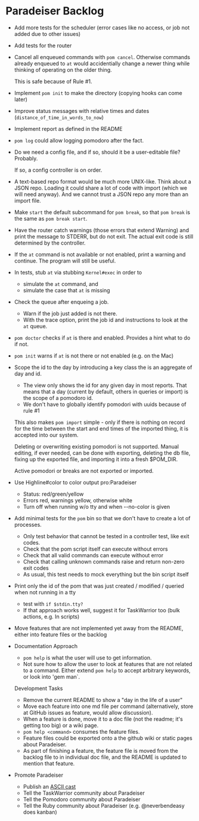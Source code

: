 # Paradeiser Backlog

* Add more tests for the scheduler (error cases like no access, or job not added due to other issues)

* Add tests for the router

* Cancel all enqueued commands with `pom cancel`. Otherwise commands already enqueued to `at` would accidentially change a newer thing while thinking of operating on the older thing.

  This is safe because of Rule #1.

* Implement `pom init` to make the directory (copying hooks can come later)

* Improve status messages with relative times and dates (`distance_of_time_in_words_to_now`)

* Implement report as defined in the README

* `pom log` could allow logging pomodoro after the fact.

* Do we need a config file, and if so, should it be a user-editable file? Probably.

  If so, a config controller is on order.

* A text-based repo format would be much more UNIX-like. Think about a JSON repo. Loading it could share a lot of code with import (which we will need anyway). And we cannot trust a JSON repo any more than an import file.

* Make `start` the default subcommand for `pom break`, so that `pom break` is the same as `pom break start`.

* Have the router catch warnings (those errors that extend Warning) and print the message to STDERR, but do not exit. The actual exit code is still determined by the controller.

* If the `at` command is not available or not enabled, print a warning and continue. The program will still be useful.

* In tests, stub `at` via stubbing `Kernel#exec` in order to
  - simulate the `at` command, and
  - simulate the case that `at` is missing

* Check the queue after enqueing a job.
  - Warn if the job just added is not there.
  - With the trace option, print the job id and instructions to look at the `at` queue.

* `pom doctor` checks if `at` is there and enabled. Provides a hint what to do if not.

* `pom init` warns if `at` is not there or not enabled (e.g. on the Mac)

* Scope the id to the day by introducing a key class the is an aggregate of day and id.
  - The view only shows the id for any given day in most reports. That means that a day (current by default, others in queries or import) is the scope of a pomodoro id.
  - We don't have to globally identify pomodori with uuids because of rule #1

  This also makes `pom import` simple - only if there is nothing on record for the time between the start and end times of the imported thing, it is accepted into our system.

  Deleting or overwriting existing pomodori is not supported. Manual editing, if ever needed, can be done with exporting, deleting the db file, fixing up the exported file, and importing it into a fresh $POM_DIR.

  Active pomodori or breaks are not exported or imported.

* Use Highline#color to color output pro:Paradeiser
  - Status: red/green/yellow
  - Errors red, warnings yellow, otherwise white
  - Turn off when running w/o tty and when --no-color is given

* Add minimal tests for the `pom` bin so that we don't have to create a lot of processes.
  - Only test behavior that cannot be tested in a controller test, like exit codes.
  - Check that the pom script itself can execute without errors
  - Check that all valid commands can execute without error
  - Check that calling unknown commands raise and return non-zero exit codes
  - As usual, this test needs to mock everything but the bin script itself

* Print only the id of the pom that was just created / modified / queried when not running in a tty
  - test with `if $stdin.tty?`
  - If that approach works well, suggest it for TaskWarrior too (bulk actions, e.g. In scripts)

*  Move features that are not implemented yet away from the README, either into feature files or the backlog

* Documentation Approach
  - `pom help` is what the user will use to get information.
  - Not sure how to allow the user to look at features that are not related to a command. Either extend `pom help` to accept arbitrary keywords, or look into 'gem man`.

  Development Tasks

  - Remove the current README to show a "day in the life of a user"
  - Move each feature into one md file per command (alternatively, store at GitHub issues as feature, would allow discussion).
  - When a feature is done, move it to a doc file (not the readme; it's getting too big) or a wiki page.
  - `pom help <command>` consumes the feature files.
  - Feature files could be exported onto a the github wiki or static pages about Paradeiser.
  - As part of finishing a feature, the feature file is moved from the backlog file to in individual doc file, and the README is updated to mention that feature.

* Promote Paradeiser
  - Publish an [ASCII cast](http://ascii.io/)
  - Tell the TaskWarrior community about Paradeiser
  - Tell the Pomodoro community about Paradeiser
  - Tell the Ruby community about Paradeiser (e.g. @neverbendeasy does kanban)
